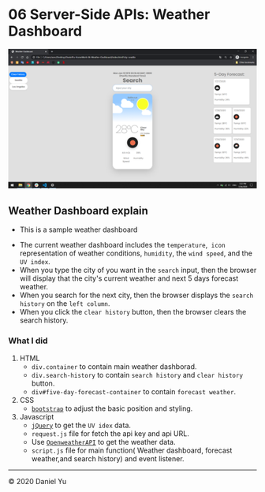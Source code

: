 # 06 Server-Side APIs: Weather Dashboard

![Image of Yaktocat](./img/Screenshot(6).png)

## Weather Dashboard explain

* This is a sample weather dashboard
- The current weather dashboard includes the `temperature`,` icon` representation of weather conditions, `humidity`, the `wind speed`, and the `UV index`.
- When you type the city of you want in the `search` input, then the browser will display that the city's current weather and next 5 days forecast weather.
- When you search for the next city, then the browser displays the `search history` on the `left column`.
- When you click the `clear history` button, then the browser clears the search history.

### What I did

1. HTML
    * `div.container` to contain main weather dashborad.
    * `div.search-history` to contain `search history` and `clear history` button.
    * `div#five-day-forecast-container` to contain `forecast weather`.
2. CSS
    * [`bootstrap`](https://stackpath.bootstrapcdn.com/bootstrap/4.4.1/css/bootstrap.min.css) to adjust the basic position and styling.
3. Javascript
    * [`jQuery`](https://jquery.com/) to get the `UV idex` data.
    * `request.js` file for fetch the api key and api URL.
    * Use [`OpenweatherAPI`](https://api.openweathermap.org) to get the weather data.
    * `script.js` file for main function( Weather dashboard, forecast weather,and search history) and event listener.

- - -
© 2020 Daniel Yu